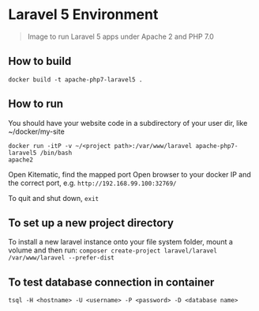 Laravel 5 Environment
=====================

> Image to run Laravel 5 apps under Apache 2 and PHP 7.0

How to build
------------

`docker build -t apache-php7-laravel5 .`

How to run
----------

You should have your website code in a subdirectory of your user dir, like ~/docker/my-site

```
docker run -itP -v ~/<project path>:/var/www/laravel apache-php7-laravel5 /bin/bash
apache2
```

Open Kitematic, find the mapped port
Open browser to your docker IP and the correct port, e.g. `http://192.168.99.100:32769/`

To quit and shut down, `exit`

To set up a new project directory
---------------------------------

To install a new laravel instance onto your file system folder, mount a volume and then run:
`composer create-project laravel/laravel /var/www/laravel --prefer-dist`

To test database connection in container
----------------------------------------

`tsql -H <hostname> -U <username> -P <password> -D <database name>`
